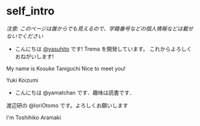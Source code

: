 # self_intro

_注意: このページは誰からでも見えるので、学籍番号などの個人情報などは載せないでください_

* こんにちは [@yasuhito](https://github.com/yasuhito) です! Trema を開発しています。
  これからよろしくおねがいします!


My name is Kosuke Taniguchi
Nice to meet you!

Yuki Koizumi
* こんにちは @yamatchan です．趣味は読書です．

渡辺研の @IoriOtomo です。よろしくお願いします

I'm Toshihiko Aramaki
